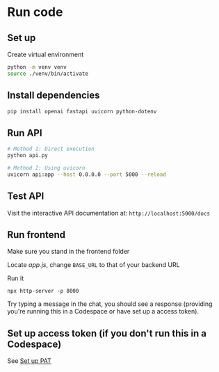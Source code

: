 # Run code

## Set up

Create virtual environment

```sh
python -m venv venv
source ./venv/bin/activate
```

## Install dependencies

```sh
pip install openai fastapi uvicorn python-dotenv
```

## Run API

```sh
# Method 1: Direct execution
python api.py

# Method 2: Using uvicorn
uvicorn api:app --host 0.0.0.0 --port 5000 --reload
```

## Test API

Visit the interactive API documentation at: `http://localhost:5000/docs`

## Run frontend

Make sure you stand in the frontend folder

Locate *app.js*, change `BASE_URL` to that of your backend URL

Run it

```
npx http-server -p 8000
```

Try typing a message in the chat, you should see a response (providing you're running this in a Codespace or have set up a access token).

## Set up access token (if you don't run this in a Codespace)

See [Set up PAT](https://docs.github.com/en/authentication/keeping-your-account-and-data-secure/managing-your-personal-access-tokens)
